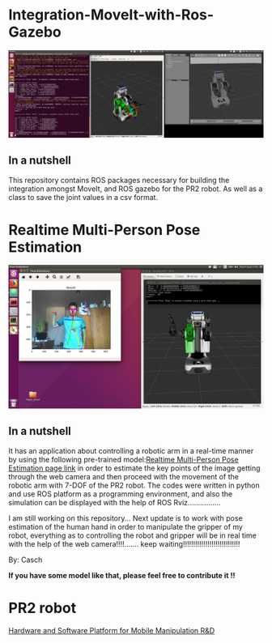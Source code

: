 
# Integration-MoveIt-with-Ros-Gazebo
![top_page](/image/1.png)


## In a nutshell 
This repository contains ROS packages necessary for building the integration amongst MoveIt, and ROS gazebo for the PR2 robot. 
As well as a class to save the joint values in a csv format.
# Realtime Multi-Person Pose Estimation
![inferent_result](/image/pose1.png)

## In a nutshell 

It has an application about controlling a robotic arm in a real-time manner by using the following pre-trained model:[Realtime Multi-Person Pose Estimation page link](https://github.com/ZheC/Realtime_Multi-Person_Pose_Estimation) in order to estimate the key points of the image getting through the web camera and then proceed with the movement of the robotic arm with 7-DOF of the PR2 robot.
The codes were written in python and use ROS platform as a programming environment, and also the simulation can be displayed with the help of ROS Rviz................


I am still working on this repository... Next update is to work with pose estimation of the human hand in order to manipulate the gripper of my robot, everything as to controlling the robot and gripper will be in real time with the help of the web camera!!!!....... keep waiting!!!!!!!!!!!!!!!!!!!!!!!!!!!!


By: Casch


**If you have some model like that, please feel free to contribute it !!**
# PR2 robot
[Hardware and Software Platform for Mobile Manipulation R&D](http://www.willowgarage.com/pages/pr2/overview)



